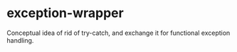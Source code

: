 # exception-wrapper
Conceptual idea of rid of try-catch, and exchange it for functional exception handling.
